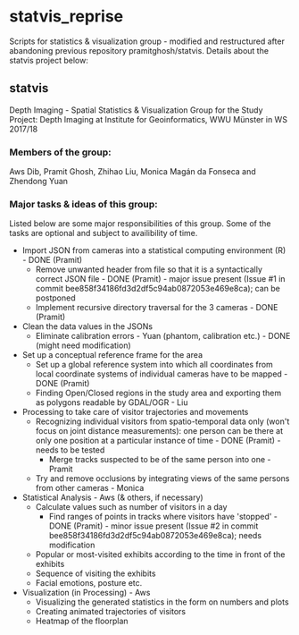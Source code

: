 # statvis_reprise

Scripts for statistics &amp; visualization group - modified and restructured after abandoning previous repository pramitghosh/statvis. Details about the statvis project below:


## statvis
Depth Imaging - Spatial Statistics &amp; Visualization Group
for the Study Project: Depth Imaging at Institute for Geoinformatics, WWU Münster in WS 2017/18

### Members of the group:
Aws Dib, Pramit Ghosh, Zhihao Liu, Monica Magán da Fonseca and Zhendong Yuan

### Major tasks & ideas of this group:
Listed below are some major responsibilities of this group. Some of the tasks are optional and subject to availibility of time.

* Import JSON from cameras into a statistical computing environment (R) - DONE (Pramit)
  * Remove unwanted header from file so that it is a syntactically correct JSON file - DONE (Pramit) - major issue present (Issue #1 in commit bee858f34186fd3d2df5c94ab0872053e469e8ca); can be postponed
  * Implement recursive directory traversal for the 3 cameras - DONE (Pramit)
* Clean the data values in the JSONs
  * Eliminate calibration errors - Yuan (phantom, calibration etc.) - DONE (might need modification)
* Set up a conceptual reference frame for the area
  * Set up a global reference system into which all coordinates from local coordinate systems of individual cameras have to be mapped - DONE (Pramit)
  * Finding Open/Closed regions in the study area and exporting them as polygons readable by GDAL/OGR - Liu
* Processing to take care of visitor trajectories and movements
  * Recognizing individual visitors from spatio-temporal data only (won't focus on joint distance measurements): one person can be there at only one position at a particular instance of time - DONE (Pramit) - needs to be tested
    * Merge tracks suspected to be of the same person into one - Pramit
  * Try and remove occlusions by integrating views of the same persons from other cameras - Monica
* Statistical Analysis - Aws (& others, if necessary)
  * Calculate values such as number of visitors in a day
    * Find ranges of points in tracks where visitors have 'stopped' - DONE (Pramit) - minor issue present (Issue #2 in commit bee858f34186fd3d2df5c94ab0872053e469e8ca); needs modification
  * Popular or most-visited exhibits according to the time in front of the exhibits
  * Sequence of visiting the exhibits
  * Facial emotions, posture etc.
* Visualization (in Processing) - Aws
  * Visualizing the generated statistics in the form on numbers and plots
  * Creating animated trajectories of visitors
  * Heatmap of the floorplan
